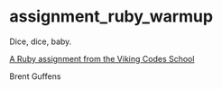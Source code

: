 assignment_ruby_warmup
======================

Dice, dice, baby.

[A Ruby assignment from the Viking Codes School](http://www.vikingcodeschool.com)

Brent Guffens